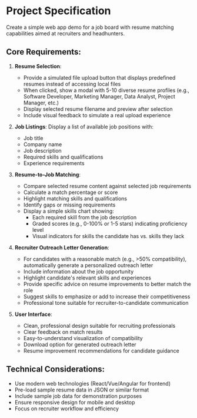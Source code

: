 # Project Specification

Create a simple web app demo for a job board with resume matching capabilities aimed at recruiters and headhunters.

## Core Requirements:

1. **Resume Selection**: 
   - Provide a simulated file upload button that displays predefined resumes instead of accessing local files
   - When clicked, show a modal with 5-10 diverse resume profiles (e.g., Software Developer, Marketing Manager, Data Analyst, Project Manager, etc.)
   - Display selected resume filename and preview after selection
   - Include visual feedback to simulate a real upload experience

2. **Job Listings**: Display a list of available job positions with:
   - Job title
   - Company name
   - Job description
   - Required skills and qualifications
   - Experience requirements

3. **Resume-to-Job Matching**: 
   - Compare selected resume content against selected job requirements
   - Calculate a match percentage or score
   - Highlight matching skills and qualifications
   - Identify gaps or missing requirements
   - Display a simple skills chart showing:
     - Each required skill from the job description
     - Graded scores (e.g., 0-100% or 1-5 stars) indicating proficiency level
     - Visual indicators for skills the candidate has vs. skills they lack

4. **Recruiter Outreach Letter Generation**:
   - For candidates with a reasonable match (e.g., >50% compatibility), automatically generate a personalized outreach letter
   - Include information about the job opportunity
   - Highlight candidate's relevant skills and experiences
   - Provide specific advice on resume improvements to better match the role
   - Suggest skills to emphasize or add to increase their competitiveness
   - Professional tone suitable for recruiter-to-candidate communication

5. **User Interface**:
   - Clean, professional design suitable for recruiting professionals
   - Clear feedback on match results
   - Easy-to-understand visualization of compatibility
   - Download option for generated outreach letter
   - Resume improvement recommendations for candidate guidance

## Technical Considerations:
- Use modern web technologies (React/Vue/Angular for frontend)
- Pre-load sample resume data in JSON or similar format
- Include sample job data for demonstration purposes
- Ensure responsive design for mobile and desktop
- Focus on recruiter workflow and efficiency